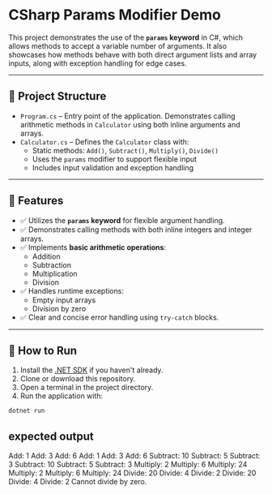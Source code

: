 # CSharp Params Modifier Demo

This project demonstrates the use of the **`params` keyword** in C#, which allows methods to accept a variable number of arguments. It also showcases how methods behave with both direct argument lists and array inputs, along with exception handling for edge cases.

---

## 📁 Project Structure

- `Program.cs` – Entry point of the application. Demonstrates calling arithmetic methods in `Calculator` using both inline arguments and arrays.
- `Calculator.cs` – Defines the `Calculator` class with:
  - Static methods: `Add()`, `Subtract()`, `Multiply()`, `Divide()`
  - Uses the `params` modifier to support flexible input
  - Includes input validation and exception handling

---

## 🧾 Features

- ✅ Utilizes the **`params` keyword** for flexible argument handling.
- ✅ Demonstrates calling methods with both inline integers and integer arrays.
- ✅ Implements **basic arithmetic operations**:
  - Addition
  - Subtraction
  - Multiplication
  - Division
- ✅ Handles runtime exceptions:
  - Empty input arrays
  - Division by zero
- ✅ Clear and concise error handling using `try-catch` blocks.

---

## 🚀 How to Run

1. Install the [.NET SDK](https://dotnet.microsoft.com/download) if you haven't already.
2. Clone or download this repository.
3. Open a terminal in the project directory.
4. Run the application with:

```bash
dotnet run
```

## expected output
Add: 1
Add: 3
Add: 6
Add: 1
Add: 3
Add: 6
Subtract: 10
Subtract: 5
Subtract: 3
Subtract: 10
Subtract: 5
Subtract: 3
Multiply: 2
Multiply: 6
Multiply: 24
Multiply: 2
Multiply: 6
Multiply: 24
Divide: 20
Divide: 4
Divide: 2
Divide: 20
Divide: 4
Divide: 2
Cannot divide by zero.